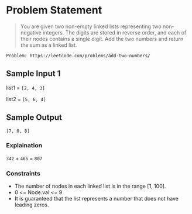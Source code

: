 # Problem Statement

> You are given two non-empty linked lists representing two non-negative integers. The digits are stored in reverse order, and each of their nodes contains a single digit. Add the two numbers and return the sum as a linked list.

`Problem: https://leetcode.com/problems/add-two-numbers/`

## Sample Input 1

list1 = `[2, 4, 3]`

list2 = `[5, 6, 4]`

## Sample Output

`[7, 0, 8]`

### Explaination

`342` + `465` = `807`

### Constraints

- The number of nodes in each linked list is in the range [1, 100].
- 0 <= Node.val <= 9
- It is guaranteed that the list represents a number that does not have leading zeros.
